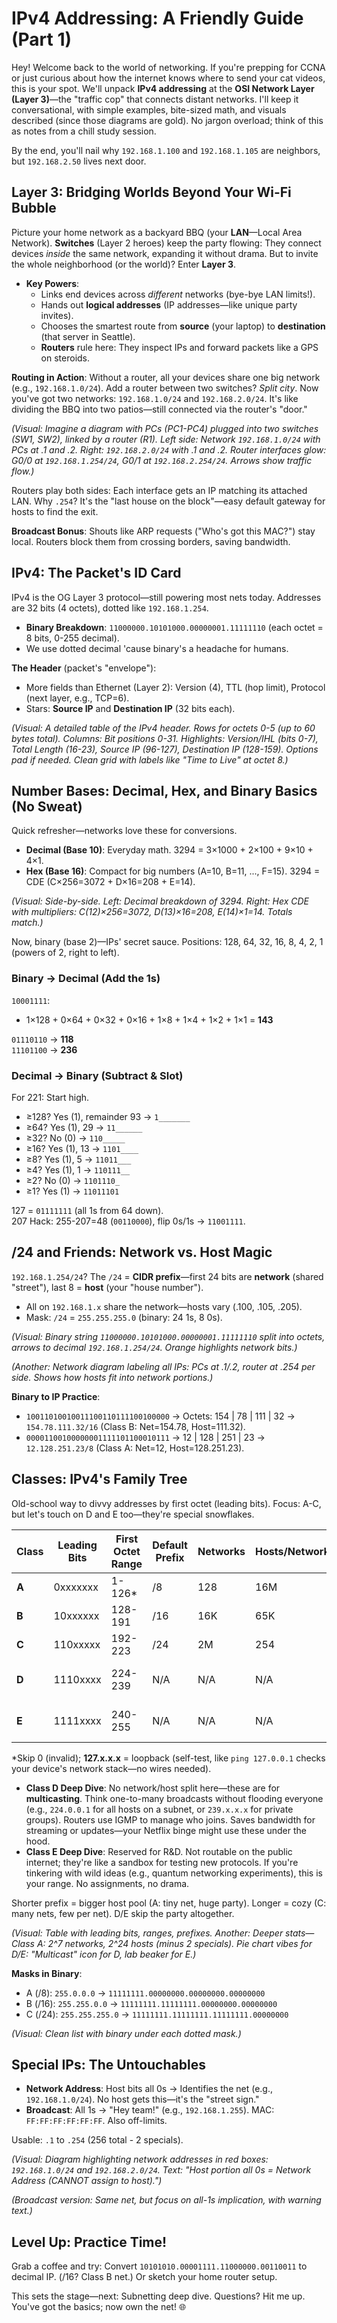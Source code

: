 # IPv4 Addressing: A Friendly Guide (Part 1)

Hey! Welcome back to the world of networking. If you're prepping for CCNA or just curious about how the internet knows where to send your cat videos, this is your spot. We'll unpack **IPv4 addressing** at the **OSI Network Layer (Layer 3)**—the "traffic cop" that connects distant networks. I'll keep it conversational, with simple examples, bite-sized math, and visuals described (since those diagrams are gold). No jargon overload; think of this as notes from a chill study session.

By the end, you'll nail why `192.168.1.100` and `192.168.1.105` are neighbors, but `192.168.2.50` lives next door.

## Layer 3: Bridging Worlds Beyond Your Wi-Fi Bubble

Picture your home network as a backyard BBQ (your **LAN**—Local Area Network). **Switches** (Layer 2 heroes) keep the party flowing: They connect devices *inside* the same network, expanding it without drama. But to invite the whole neighborhood (or the world)? Enter **Layer 3**.

- **Key Powers**:
  - Links end devices across *different* networks (bye-bye LAN limits!).
  - Hands out **logical addresses** (IP addresses—like unique party invites).
  - Chooses the smartest route from **source** (your laptop) to **destination** (that server in Seattle).
  - **Routers** rule here: They inspect IPs and forward packets like a GPS on steroids.

**Routing in Action**: Without a router, all your devices share one big network (e.g., `192.168.1.0/24`). Add a router between two switches? *Split city*. Now you've got two networks: `192.168.1.0/24` and `192.168.2.0/24`. It's like dividing the BBQ into two patios—still connected via the router's "door."

*(Visual: Imagine a diagram with PCs (PC1-PC4) plugged into two switches (SW1, SW2), linked by a router (R1). Left side: Network `192.168.1.0/24` with PCs at .1 and .2. Right: `192.168.2.0/24` with .1 and .2. Router interfaces glow: G0/0 at `192.168.1.254/24`, G0/1 at `192.168.2.254/24`. Arrows show traffic flow.)*

Routers play both sides: Each interface gets an IP matching its attached LAN. Why `.254`? It's the "last house on the block"—easy default gateway for hosts to find the exit.

**Broadcast Bonus**: Shouts like ARP requests ("Who's got this MAC?") stay local. Routers block them from crossing borders, saving bandwidth.

## IPv4: The Packet's ID Card

IPv4 is the OG Layer 3 protocol—still powering most nets today. Addresses are 32 bits (4 octets), dotted like `192.168.1.254`.

- **Binary Breakdown**: `11000000.10101000.00000001.11111110` (each octet = 8 bits, 0-255 decimal).
- We use dotted decimal 'cause binary's a headache for humans.

**The Header** (packet's "envelope"):
- More fields than Ethernet (Layer 2): Version (4), TTL (hop limit), Protocol (next layer, e.g., TCP=6).
- Stars: **Source IP** and **Destination IP** (32 bits each).

*(Visual: A detailed table of the IPv4 header. Rows for octets 0-5 (up to 60 bytes total). Columns: Bit positions 0-31. Highlights: Version/IHL (bits 0-7), Total Length (16-23), Source IP (96-127), Destination IP (128-159). Options pad if needed. Clean grid with labels like "Time to Live" at octet 8.)*

## Number Bases: Decimal, Hex, and Binary Basics (No Sweat)

Quick refresher—networks love these for conversions.

- **Decimal (Base 10)**: Everyday math. 3294 = 3×1000 + 2×100 + 9×10 + 4×1.
- **Hex (Base 16)**: Compact for big numbers (A=10, B=11, ..., F=15). 3294 = CDE (C×256=3072 + D×16=208 + E=14).

*(Visual: Side-by-side. Left: Decimal breakdown of 3294. Right: Hex CDE with multipliers: C(12)×256=3072, D(13)×16=208, E(14)×1=14. Totals match.)*

Now, binary (base 2)—IPs' secret sauce. Positions: 128, 64, 32, 16, 8, 4, 2, 1 (powers of 2, right to left).

### Binary → Decimal (Add the 1s)
`10001111`:
- 1×128 + 0×64 + 0×32 + 0×16 + 1×8 + 1×4 + 1×2 + 1×1 = **143**

`01110110` → **118**  
`11101100` → **236**

### Decimal → Binary (Subtract & Slot)
For 221: Start high.
- ≥128? Yes (1), remainder 93 → `1_______`
- ≥64? Yes (1), 29 → `11______`
- ≥32? No (0) → `110_____`
- ≥16? Yes (1), 13 → `1101____`
- ≥8? Yes (1), 5 → `11011___`
- ≥4? Yes (1), 1 → `110111__`
- ≥2? No (0) → `1101110_`
- ≥1? Yes (1) → `11011101`

127 = `01111111` (all 1s from 64 down).  
207 Hack: 255-207=48 (`00110000`), flip 0s/1s → `11001111`.

## /24 and Friends: Network vs. Host Magic

`192.168.1.254/24`? The `/24` = **CIDR prefix**—first 24 bits are **network** (shared "street"), last 8 = **host** (your "house number").

- All on `192.168.1.x` share the network—hosts vary (.100, .105, .205).
- Mask: `/24` = `255.255.255.0` (binary: 24 1s, 8 0s).

*(Visual: Binary string `11000000.10101000.00000001.11111110` split into octets, arrows to decimal `192.168.1.254/24`. Orange highlights network bits.)*

*(Another: Network diagram labeling all IPs: PCs at .1/.2, router at .254 per side. Shows how hosts fit into network portions.)*

**Binary to IP Practice**:
- `10011010010011100110111100100000` → Octets: 154 | 78 | 111 | 32 → `154.78.111.32/16` (Class B: Net=154.78, Host=111.32).
- `00001100100000001111101100010111` → 12 | 128 | 251 | 23 → `12.128.251.23/8` (Class A: Net=12, Host=128.251.23).

## Classes: IPv4's Family Tree

Old-school way to divvy addresses by first octet (leading bits). Focus: A-C, but let's touch on D and E too—they're special snowflakes.

| Class | Leading Bits | First Octet Range | Default Prefix | Networks | Hosts/Network | Vibe |
|-------|--------------|-------------------|----------------|----------|---------------|------|
| **A** | 0xxxxxxx    | 1-126*           | /8            | 128     | 16M          | Giant (ISPs) |
| **B** | 10xxxxxx    | 128-191          | /16           | 16K     | 65K          | Medium biz |
| **C** | 110xxxxx    | 192-223          | /24           | 2M      | 254          | Home/office |
| **D** | 1110xxxx    | 224-239          | N/A           | N/A     | N/A          | Multicast groups (e.g., video streams to multiple devices) |
| **E** | 1111xxxx    | 240-255          | N/A           | N/A     | N/A          | Experimental/research (future-proofing or lab tests) |

*Skip 0 (invalid); **127.x.x.x** = loopback (self-test, like `ping 127.0.0.1` checks your device's network stack—no wires needed).

- **Class D Deep Dive**: No network/host split here—these are for **multicasting**. Think one-to-many broadcasts without flooding everyone (e.g., `224.0.0.1` for all hosts on a subnet, or `239.x.x.x` for private groups). Routers use IGMP to manage who joins. Saves bandwidth for streaming or updates—your Netflix binge might use these under the hood.
- **Class E Deep Dive**: Reserved for R&D. Not routable on the public internet; they're like a sandbox for testing new protocols. If you're tinkering with wild ideas (e.g., quantum networking experiments), this is your range. No assignments, no drama.

Shorter prefix = bigger host pool (A: tiny net, huge party). Longer = cozy (C: many nets, few per net). D/E skip the party altogether.

*(Visual: Table with leading bits, ranges, prefixes. Another: Deeper stats—Class A: 2^7 networks, 2^24 hosts (minus 2 specials). Pie chart vibes for D/E: "Multicast" icon for D, lab beaker for E.)*

**Masks in Binary**:
- A (/8): `255.0.0.0` → `11111111.00000000.00000000.00000000`
- B (/16): `255.255.0.0` → `11111111.11111111.00000000.00000000`
- C (/24): `255.255.255.0` → `11111111.11111111.11111111.00000000`

*(Visual: Clean list with binary under each dotted mask.)*

## Special IPs: The Untouchables

- **Network Address**: Host bits all 0s → Identifies the net (e.g., `192.168.1.0/24`). No host gets this—it's the "street sign."
- **Broadcast**: All 1s → "Hey team!" (e.g., `192.168.1.255`). MAC: `FF:FF:FF:FF:FF:FF`. Also off-limits.

Usable: `.1` to `.254` (256 total - 2 specials).

*(Visual: Diagram highlighting network addresses in red boxes: `192.168.1.0/24` and `192.168.2.0/24`. Text: "Host portion all 0s = Network Address (CANNOT assign to host).")*

*(Broadcast version: Same net, but focus on all-1s implication, with warning text.)*

## Level Up: Practice Time!

Grab a coffee and try: Convert `10101010.00001111.11000000.00110011` to decimal IP. (/16? Class B net.) Or sketch your home router setup.

This sets the stage—next: Subnetting deep dive. Questions? Hit me up. You've got the basics; now own the net! 🌐
